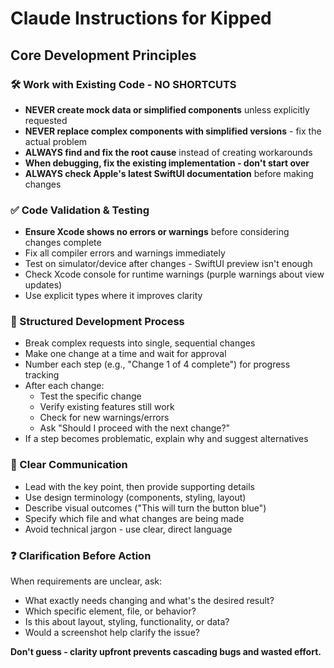 # Claude Instructions for Kipped

## Core Development Principles

### 🛠️ Work with Existing Code - NO SHORTCUTS
- **NEVER create mock data or simplified components** unless explicitly requested
- **NEVER replace complex components with simplified versions** - fix the actual problem
- **ALWAYS find and fix the root cause** instead of creating workarounds
- **When debugging, fix the existing implementation - don't start over**
- **ALWAYS check Apple's latest SwiftUI documentation** before making changes

### ✅ Code Validation & Testing
- **Ensure Xcode shows no errors or warnings** before considering changes complete
- Fix all compiler errors and warnings immediately
- Test on simulator/device after changes - SwiftUI preview isn't enough
- Check Xcode console for runtime warnings (purple warnings about view updates)
- Use explicit types where it improves clarity

### 🧩 Structured Development Process
- Break complex requests into single, sequential changes
- Make one change at a time and wait for approval
- Number each step (e.g., "Change 1 of 4 complete") for progress tracking
- After each change:
  - Test the specific change
  - Verify existing features still work
  - Check for new warnings/errors
  - Ask "Should I proceed with the next change?"
- If a step becomes problematic, explain why and suggest alternatives

### 💬 Clear Communication
- Lead with the key point, then provide supporting details
- Use design terminology (components, styling, layout)
- Describe visual outcomes ("This will turn the button blue")
- Specify which file and what changes are being made
- Avoid technical jargon - use clear, direct language

### ❓ Clarification Before Action
When requirements are unclear, ask:
- What exactly needs changing and what's the desired result?
- Which specific element, file, or behavior?
- Is this about layout, styling, functionality, or data?
- Would a screenshot help clarify the issue?

**Don't guess - clarity upfront prevents cascading bugs and wasted effort.**